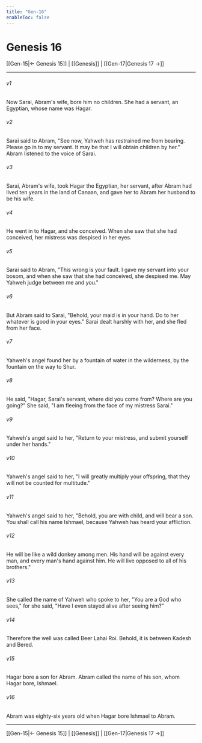 ```yaml
---
title: "Gen-16"
enableToc: false
---
```

# Genesis 16

[[Gen-15|← Genesis 15]] | [[Genesis]] | [[Gen-17|Genesis 17 →]]
***



###### v1 
Now Sarai, Abram's wife, bore him no children. She had a servant, an Egyptian, whose name was Hagar. 

###### v2 
Sarai said to Abram, "See now, Yahweh has restrained me from bearing. Please go in to my servant. It may be that I will obtain children by her." Abram listened to the voice of Sarai. 

###### v3 
Sarai, Abram's wife, took Hagar the Egyptian, her servant, after Abram had lived ten years in the land of Canaan, and gave her to Abram her husband to be his wife. 

###### v4 
He went in to Hagar, and she conceived. When she saw that she had conceived, her mistress was despised in her eyes. 

###### v5 
Sarai said to Abram, "This wrong is your fault. I gave my servant into your bosom, and when she saw that she had conceived, she despised me. May Yahweh judge between me and you." 

###### v6 
But Abram said to Sarai, "Behold, your maid is in your hand. Do to her whatever is good in your eyes." Sarai dealt harshly with her, and she fled from her face. 

###### v7 
Yahweh's angel found her by a fountain of water in the wilderness, by the fountain on the way to Shur. 

###### v8 
He said, "Hagar, Sarai's servant, where did you come from? Where are you going?" She said, "I am fleeing from the face of my mistress Sarai." 

###### v9 
Yahweh's angel said to her, "Return to your mistress, and submit yourself under her hands." 

###### v10 
Yahweh's angel said to her, "I will greatly multiply your offspring, that they will not be counted for multitude." 

###### v11 
Yahweh's angel said to her, "Behold, you are with child, and will bear a son. You shall call his name Ishmael, because Yahweh has heard your affliction. 

###### v12 
He will be like a wild donkey among men. His hand will be against every man, and every man's hand against him. He will live opposed to all of his brothers." 

###### v13 
She called the name of Yahweh who spoke to her, "You are a God who sees," for she said, "Have I even stayed alive after seeing him?" 

###### v14 
Therefore the well was called Beer Lahai Roi. Behold, it is between Kadesh and Bered. 

###### v15 
Hagar bore a son for Abram. Abram called the name of his son, whom Hagar bore, Ishmael. 

###### v16 
Abram was eighty-six years old when Hagar bore Ishmael to Abram.

***
[[Gen-15|← Genesis 15]] | [[Genesis]] | [[Gen-17|Genesis 17 →]]
